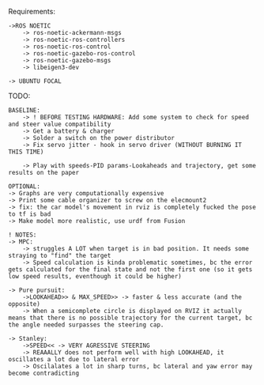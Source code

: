 Requirements:

    ->ROS NOETIC
        -> ros-noetic-ackermann-msgs
        -> ros-noetic-ros-controllers
        -> ros-noetic-ros-control
        -> ros-noetic-gazebo-ros-control
        -> ros-noetic-gazebo-msgs
        -> libeigen3-dev

    -> UBUNTU FOCAL
    
TODO:

    BASELINE:
        -> ! BEFORE TESTING HARDWARE: Add some system to check for speed and steer value compatibility
        -> Get a battery & charger
        -> Solder a switch on the power distributor
        -> Fix servo jitter - hook in servo driver (WITHOUT BURNING IT THIS TIME)

        -> Play with speeds-PID params-Lookaheads and trajectory, get some results on the paper

    OPTIONAL:
    -> Graphs are very computationally expensive
    -> Print some cable organizer to screw on the elecmount2
    -> fix: the car model's movement in rviz is completely fucked the pose to tf is bad
    -> Make model more realistic, use urdf from Fusion

    ! NOTES:
    -> MPC:
        -> struggles A LOT when target is in bad position. It needs some straying to "find" the target
        -> Speed calculation is kinda problematic sometimes, bc the error gets calculated for the final state and not the first one (so it gets low speed results, eventhough it could be higher)
    
    -> Pure pursuit: 
        ->LOOKAHEAD>> & MAX_SPEED>> -> faster & less accurate (and the opposite)
        -> When a semicomplete circle is displayed on RVIZ it actually means that there is no possible trajectory for the current target, bc the angle needed surpasses the steering cap.
    
    -> Stanley: 
        ->SPEED<< -> VERY AGRESSIVE STEERING 
        -> REAAALLY does not perform well with high LOOKAHEAD, it oscillates a lot due to lateral error
        -> Oscilalates a lot in sharp turns, bc lateral and yaw error may become contradicting
    